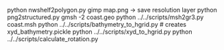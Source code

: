 python nwshelf2polygon.py
gimp map.png -> save resolution layer
python png2structured.py
gmsh -2 coast.geo
python ../../scripts/msh2gr3.py coast.msh
python ../../scripts/bathymetry_to_hgrid.py # creates xyd_bathymetry.pickle
python ../../scripts/xyd_to_hgrid.py
python ../../scripts/calculate_rotation.py

